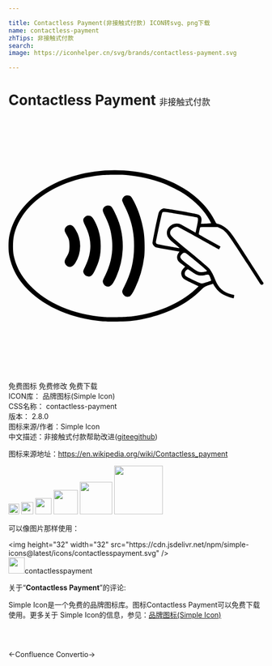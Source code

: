 ```yaml
---

title: Contactless Payment(非接触式付款) ICON转svg、png下载
name: contactless-payment
zhTips: 非接触式付款
search: 
image: https://iconhelper.cn/svg/brands/contactless-payment.svg

---
```


# Contactless Payment  <small style="font-size: 60%;font-weight: 100">非接触式付款</small>

<div id="svg" class="svg-wrap">
<svg role="img" xmlns="http://www.w3.org/2000/svg" viewBox="0 0 24 24"><title>Contactless Payment icon</title><path d="M8.878 19.1c-2.861-.25-5.385-1.312-7.03-2.954-.936-.936-1.504-1.952-1.76-3.149-.118-.544-.117-1.448 0-1.997.357-1.664 1.433-3.12 3.126-4.23 3.862-2.533 9.778-2.52 13.604.03.508.338.836.607 1.296 1.06.58.573.988 1.142 1.418 1.98.016.03.095.07.176.086.27.056.633.268.924.54.226.21.401.44.832 1.093.435.658 2.404 3.697 2.524 3.896.046.078-.046.202-.15.202-.073 0-.126-.05-.234-.22l-1.116-1.732c-1.9-2.942-2.003-3.078-2.532-3.343l-.278-.14h-.817c-.816 0-.817.001-.837.087-.108.47-.128.586-.104.608.015.014.478.278 1.03.586l1.002.562-.062.131c-.035.072-.074.132-.088.132-.014 0-.858-.468-1.875-1.039-1.018-.57-1.91-1.054-1.982-1.074-.29-.08-.734.24-.734.529 0 .292.087.378 1.874 1.841 1.115.914 1.753 1.462 1.85 1.592.178.236.357.584.523 1.012.29.754.763 1.174 1.538 1.368l.255.064-.021.14a.667.667 0 01-.037.157c-.033.037-.547-.127-.844-.27-.465-.223-.785-.541-1.099-1.094a5.565 5.565 0 00-.405.139c-.391.142-.41.154-.78.515-1.576 1.538-3.836 2.521-6.566 2.855-.443.055-2.15.079-2.621.037zm2.717-.473c1.252-.166 2.223-.414 3.24-.83 1.067-.437 2.073-1.065 2.777-1.733l.277-.264-.698-.333c-.746-.357-.82-.416-.915-.735-.06-.2.008-.415.198-.621l.149-.161-.324-.246c-.256-.195-.336-.28-.386-.41a.65.65 0 01.079-.616l.098-.138-1.023-.18a26.154 26.154 0 01-1.166-.222c-.153-.046-.31-.22-.35-.391-.022-.092.48-2.54.592-2.89a.67.67 0 01.426-.376c.169-.031 3.185.499 3.335.587.238.138.313.362.238.705l-.032.144h.167c.092 0 .31-.012.483-.025l.316-.025-.157-.29c-.474-.882-1.33-1.768-2.388-2.472-.494-.328-1.547-.847-2.181-1.074a13.51 13.51 0 00-3.043-.674c-.575-.06-2.082-.06-2.64.001-1.339.146-2.554.449-3.617.902C2.59 7.309.935 9.046.512 11.027c-.11.517-.12 1.423-.018 1.894.224 1.04.713 1.941 1.509 2.78 1.62 1.707 4.097 2.756 7.066 2.994.397.031 2.121-.015 2.526-.068zm-.543-1.864c-.153-.044-.308-.227-.34-.4-.022-.114.004-.192.166-.506.656-1.27.941-2.437.941-3.855 0-1.37-.252-2.435-.879-3.713-.135-.274-.245-.529-.245-.565 0-.136.114-.333.237-.41.169-.107.452-.087.588.04.052.05.187.271.3.494.449.88.756 1.847.908 2.853.094.623.113 1.803.038 2.373a9.33 9.33 0 01-.86 2.909c-.27.555-.438.784-.58.784a.418.418 0 00-.101.015.421.421 0 01-.173-.019zm-1.826-.955c-.234-.069-.404-.357-.336-.573.017-.052.127-.293.246-.535.502-1.024.711-2.123.609-3.201-.084-.886-.243-1.445-.643-2.263-.269-.549-.281-.634-.125-.854.148-.21.519-.245.713-.066.135.124.555 1 .716 1.496a7.106 7.106 0 01-.232 5.016c-.352.826-.599 1.081-.948.98zm-1.882-.969a.57.57 0 01-.304-.374c-.021-.094.014-.198.187-.547.632-1.28.639-2.514.02-3.765-.271-.55-.277-.659-.047-.876.113-.107.161-.126.32-.126.267 0 .406.135.644.625.367.754.518 1.408.516 2.246 0 .86-.141 1.452-.533 2.247-.225.455-.336.575-.56.606a.525.525 0 01-.243-.036zm-1.757-.902a.592.592 0 01-.286-.34c-.043-.152-.008-.273.165-.557.222-.365.274-.56.274-1.038 0-.477-.052-.673-.274-1.038a2.046 2.046 0 01-.168-.329c-.071-.24.129-.535.398-.586.228-.043.385.06.595.387a2.96 2.96 0 010 3.155c-.215.332-.454.45-.704.346zm13.09 1.473c.203-.073.379-.141.39-.153.012-.011-.027-.141-.087-.289-.122-.302-.102-.295-.534-.212-.468.09-.739.01-1.25-.366-.14-.103-.283-.187-.32-.187-.036 0-.115.053-.177.119-.13.14-.15.36-.044.49.093.113 1.377.724 1.53.727.067.002.289-.056.492-.129zm-.202-.983c.19-.038.211-.051.178-.112-.036-.068-1.812-1.542-1.966-1.632-.127-.074-.23-.057-.335.056-.309.33-.273.4.526 1.013.964.738 1.066.782 1.597.675zm-2.384-2.231c0-.01-.201-.183-.448-.385-.608-.501-.738-.688-.738-1.058 0-.31.206-.608.538-.78a.966.966 0 01.625-.057c.118.038.648.325 1.383.748l.155.089.128-.606c.13-.62.133-.782.012-.82-.037-.011-.746-.14-1.575-.286-1.473-.26-1.634-.275-1.702-.164-.037.06-.597 2.656-.597 2.767 0 .055.028.124.062.152.034.029.512.132 1.062.23 1.062.191 1.095.196 1.095.17Z"/></svg>
</div>
<detail full-name='contactless-payment'></detail>

<div class="detail-page">
<p>
<span><span class="badge-success badge">免费图标</span> <span class="badge-success badge">免费修改</span>  <span class="badge-success badge">免费下载</span> </span>
<br/>
<span>
ICON库：
<span class="badge-secondary badge">品牌图标(Simple Icon)</span> 
</span>
<br/>
<span>
CSS名称：
<span class="badge-secondary badge">contactless-payment</span> 
</span>

<br/>
<span>
版本：
<span class="badge-secondary badge">2.8.0</span> 
</span>
<br/>
<span>图标来源/作者：<span class="badge-light badge">Simple Icon</span></span> 
<br/>
<span class="zh-detail">中文描述：<span class="badge-primary badge">非接触式付款</span><span class="help-link"><span>帮助改进</span>(<a href="https://gitee.com/liuwave/icon-helper/edit/master/json/brands/contactless-payment.json" target="_blank" rel="noopener noreferrer">gitee</a><a href="https://github.com/liuwave/icon-helper/edit/master/json/brands/contactless-payment.json" target="_blank" rel="noopener noreferrer">github</a></span>)</span><br/>
</p>
</div><div class="description description alert alert-light"><p>图标来源地址：<a href="https://en.wikipedia.org/wiki/Contactless_payment" target="_blank" rel="noopener noreferrer">https://en.wikipedia.org/wiki/Contactless_payment</a></p></div>
<div class="alert alert-dark">
<img height="21" width="21" src="https://cdn.jsdelivr.net/npm/simple-icons@latest/icons/contactlesspayment.svg" />
<img height="24" width="24" src="https://cdn.jsdelivr.net/npm/simple-icons@latest/icons/contactlesspayment.svg" />
<img height="32" width="32" src="https://cdn.jsdelivr.net/npm/simple-icons@latest/icons/contactlesspayment.svg" />
<img height="48" width="48" src="https://cdn.jsdelivr.net/npm/simple-icons@latest/icons/contactlesspayment.svg" />
<img height="64" width="64" src="https://cdn.jsdelivr.net/npm/simple-icons@latest/icons/contactlesspayment.svg" />
<img height="96" width="96" src="https://cdn.jsdelivr.net/npm/simple-icons@latest/icons/contactlesspayment.svg" />

</div>
<div>
  <p>可以像图片那样使用：    
  </p>
  <div class="alert alert-primary" style="font-size: 14px">
    &lt;img height="32" width="32" src="https://cdn.jsdelivr.net/npm/simple-icons@latest/icons/contactlesspayment.svg" /&gt;
    <copy-btn content='<img height="32" width="32" src="https://cdn.jsdelivr.net/npm/simple-icons@latest/icons/contactlesspayment.svg" />'></copy-btn>
  </div>
  <div class="alert alert-secondary">
    <img height="32" width="32" src="https://cdn.jsdelivr.net/npm/simple-icons@latest/icons/contactlesspayment.svg" />contactlesspayment
    <copy-btn content="contactlesspayment" btn-title="复制图标名称"></copy-btn>
  </div>
</div>
<div class="icon-detail__container">
<p>关于“<b>Contactless Payment</b>”的评论:</p>
</div>
<Vssue title="关于“Contactless Payment”的评论" />
<div><p>Simple Icon是一个免费的品牌图标库。图标Contactless Payment可以免费下载使用。更多关于  Simple Icon的信息，参见：<a target="_blank" href="https://iconhelper.cn/brands.html">品牌图标(Simple Icon)</a>
</p></div>


<div style="padding:2rem 0 " class="page-nav"><p class="inner"><span class="prev">←<router-link to="/icon/confluence.html">Confluence</router-link></span> <span class="next"><router-link to="/icon/convertio.html">Convertio</router-link>→</span></p></div>
